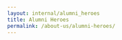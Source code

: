 ```yaml
---
layout: internal/alumni_heroes
title: Alumni Heroes
permalink: /about-us/alumni-heroes/
---
```


<!--- This child document initializes the page in Jekyll. -->